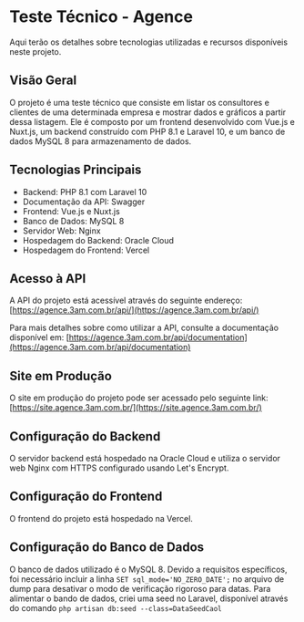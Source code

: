 # Teste Técnico - Agence

Aqui terão os detalhes sobre tecnologias utilizadas e recursos disponíveis neste projeto.

## Visão Geral

O projeto é uma teste técnico que consiste em listar os consultores e clientes de uma determinada empresa e mostrar dados e gráficos a partir dessa listagem. Ele é composto por um frontend desenvolvido com Vue.js e Nuxt.js, um backend construído com PHP 8.1 e Laravel 10, e um banco de dados MySQL 8 para armazenamento de dados.

## Tecnologias Principais

- Backend: PHP 8.1 com Laravel 10
- Documentação da API: Swagger
- Frontend: Vue.js e Nuxt.js
- Banco de Dados: MySQL 8
- Servidor Web: Nginx
- Hospedagem do Backend: Oracle Cloud
- Hospedagem do Frontend: Vercel

## Acesso à API

A API do projeto está acessível através do seguinte endereço:
[https://agence.3am.com.br/api/](https://agence.3am.com.br/api/)

Para mais detalhes sobre como utilizar a API, consulte a documentação disponível em:
[https://agence.3am.com.br/api/documentation](https://agence.3am.com.br/api/documentation)

## Site em Produção

O site em produção do projeto pode ser acessado pelo seguinte link:
[https://site.agence.3am.com.br/](https://site.agence.3am.com.br/)

## Configuração do Backend

O servidor backend está hospedado na Oracle Cloud e utiliza o servidor web Nginx com HTTPS configurado usando Let's Encrypt.

## Configuração do Frontend

O frontend do projeto está hospedado na Vercel.

## Configuração do Banco de Dados

O banco de dados utilizado é o MySQL 8. Devido a requisitos específicos, foi necessário incluir a linha `SET sql_mode='NO_ZERO_DATE';` no arquivo de dump para desativar o modo de verificação rigoroso para datas. Para alimentar o bando de dados, criei uma seed no Laravel, disponível através do comando `php artisan db:seed --class=DataSeedCaol`
